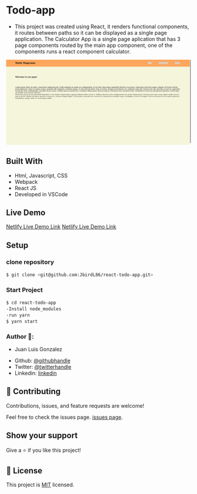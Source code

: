 # Todo-app
* This project was created using React, it renders functional components, it routes between paths so it can be displayed as a single page application. The Calculator App is a single page aplication that has 3 page components routed by the main app component, one of the components runs a react component calculator.

![screenshot](./calcApp.png)

## Built With

- Html, Javascript, CSS
- Webpack
- React JS
- Developed in VSCode

## Live Demo

[Netlify Live Demo Link](https://vast-chamber-50810.herokuapp.com/)
[Netlify Live Demo Link](https://unruffled-mcnulty-aa9613.netlify.app)

## Setup 
### clone repository
```bash
$ git clone <git@github.com:JbirdL86/react-todo-app.git>
```
### Start Project
```bash
$ cd react-todo-app 
-Install node_modules
-run yarn
$ yarn start
```

### Author 🤝:
* Juan Luis Gonzalez 
- Github: [@githubhandle](https://github.com/JbirdL86)
- Twitter: [@twitterhandle](https://twitter.com/JuanLui06498455)
- Linkedin: [linkedin](https://www.linkedin.com/in/juan-luis-0551921aa/)

## 🤝 Contributing

Contributions, issues, and feature requests are welcome!

Feel free to check the issues page. [issues page](https://github.com/JbirdL86/sp-math-magicians/issues).

## Show your support

Give a ⭐️ if you like this project!

## 📝 License

This project is [MIT](./MIT.md) licensed.